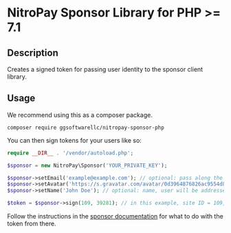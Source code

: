 # NitroPay Sponsor Library for PHP >= 7.1

## Description

Creates a signed token for passing user identity to the sponsor client library.

## Usage

We recommend using this as a composer package.

`composer require ggsoftwarellc/nitropay-sponsor-php`

You can then sign tokens for your users like so:

```php
require __DIR__ . '/vendor/autoload.php';

$sponsor = new NitroPay\Sponsor('YOUR_PRIVATE_KEY');

$sponsor->setEmail('example@example.com'); // optional: pass along the user's email to pre-fill in the form
$sponsor->setAvatar('https://s.gravatar.com/avatar/0d3964876826ac9554d88d5a51ea87a2?s=80'); // optional: avatar
$sponsor->setName('John Doe'); // optional: name, user will be addressed by their ID if this isn't set

$token = $sponsor->sign(109, 39281); // in this example, site ID = 109, user ID = 39281
```

Follow the instructions in the [sponsor documentation](https://docs.nitropay.com/sponsor) for what to do with the token from there.
